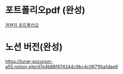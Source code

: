 # 포트폴리오pdf (완성)
[권현지 포트폴리오](/포트폴리오_구미_1반_권현지.pdf)

# 노션 버전(완성)
https://lunar-eocursor-a55.notion.site/d7e4b88f874244c9bc4c0671fba1dae9
